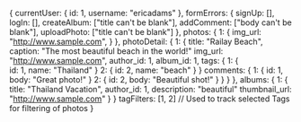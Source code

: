 {
  currentUser: {
    id: 1,
    username: "ericadams"
  },
  formErrors: {
    signUp: [],
    logIn: [],
    createAlbum: ["title can't be blank"],
    addComment: ["body can't be blank"],
    uploadPhoto: ["title can't be blank"]
  },
  photos: {
    1: {
      img_url: "http://www.sample.com",
    }
  },
  photoDetail: {
    1: {
      title: "Railay Beach",
      caption: "The most beautiful beach in the world!"
      img_url: "http://www.sample.com",
      author_id: 1,
      album_id: 1,
      tags: {
        1: {    
          id: 1,
          name: "Thailand"
        }
        2: {
          id: 2,
          name: "beach"
        }
      }
      comments: {
        1: {
          id: 1,
          body: "Great photo!"
        }
        2: {
          id: 2,
          body: "Beautiful shot!"
        }
      }
    }
  },
  albums: {
    1: {
      title: "Thailand Vacation",
      author_id: 1,
      description: "beautiful"
      thumbnail_url: "http://www.sample.com"
    }
  }
  tagFilters: [1, 2] // Used to track selected Tags for filtering of photos
}
